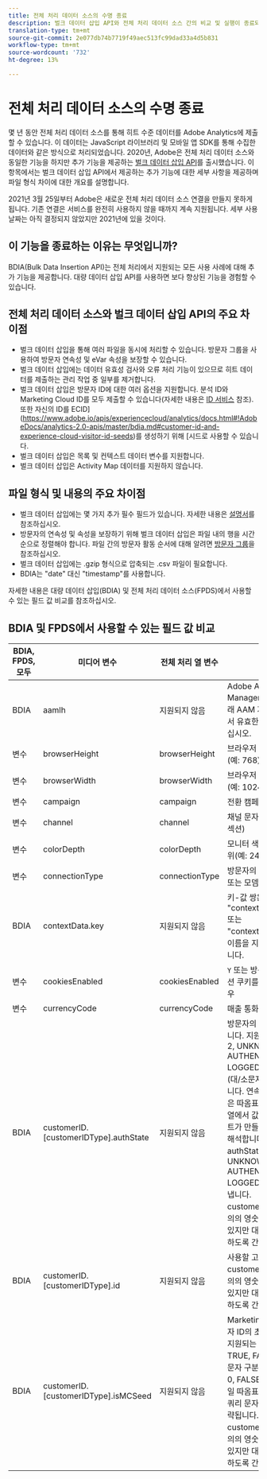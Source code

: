 ```yaml
---
title: 전체 처리 데이터 소스의 수명 종료
description: 벌크 데이터 삽입 API와 전체 처리 데이터 소스 간의 비교 및 실행이 종료되는 이유.
translation-type: tm+mt
source-git-commit: 2e077db74b7719f49aec513fc99dad33a4d5b831
workflow-type: tm+mt
source-wordcount: '732'
ht-degree: 13%

---
```



# 전체 처리 데이터 소스의 수명 종료

몇 년 동안 전체 처리 데이터 소스를 통해 히트 수준 데이터를 Adobe Analytics에 제출할 수 있습니다. 이 데이터는 JavaScript 라이브러리 및 모바일 앱 SDK를 통해 수집한 데이터와 같은 방식으로 처리되었습니다. 2020년, Adobe은 전체 처리 데이터 소스와 동일한 기능을 하지만 추가 기능을 제공하는 [벌크 데이터 삽입 API](https://www.adobe.io/apis/experiencecloud/analytics/docs.html#!AdobeDocs/analytics-2.0-apis/master/bdia.md)를 출시했습니다. 이 항목에서는 벌크 데이터 삽입 API에서 제공하는 추가 기능에 대한 세부 사항을 제공하며 파일 형식 차이에 대한 개요를 설명합니다.

2021년 3월 25일부터 Adobe은 새로운 전체 처리 데이터 소스 연결을 만들지 못하게 됩니다. 기존 연결은 서비스를 완전히 사용하지 않을 때까지 계속 지원됩니다. 세부 사용 날짜는 아직 결정되지 않았지만 2021년에 있을 것이다.

## 이 기능을 종료하는 이유는 무엇입니까?

BDIA(Bulk Data Insertion API)는 전체 처리에서 지원되는 모든 사용 사례에 대해 추가 기능을 제공합니다. 대량 데이터 삽입 API를 사용하면 보다 향상된 기능을 경험할 수 있습니다.

## 전체 처리 데이터 소스와 벌크 데이터 삽입 API의 주요 차이점

* 벌크 데이터 삽입을 통해 여러 파일을 동시에 처리할 수 있습니다. 방문자 그룹을 사용하여 방문자 연속성 및 eVar 속성을 보장할 수 있습니다.
* 벌크 데이터 삽입에는 데이터 유효성 검사와 오류 처리 기능이 있으므로 히트 데이터를 제출하는 관리 작업 중 일부를 제거합니다.
* 벌크 데이터 삽입은 방문자 ID에 대한 여러 옵션을 지원합니다. 분석 ID와 Marketing Cloud ID를 모두 제출할 수 있습니다(자세한 내용은 [ID 서비스](https://experienceleague.adobe.com/docs/id-service/using/home.html) 참조). 또한 자신의 ID를 ECID](https://www.adobe.io/apis/experiencecloud/analytics/docs.html#!AdobeDocs/analytics-2.0-apis/master/bdia.md#customer-id-and-experience-cloud-visitor-id-seeds)를 생성하기 위해 [시드로 사용할 수 있습니다.
* 벌크 데이터 삽입은 목록 및 컨텍스트 데이터 변수를 지원합니다.
* 벌크 데이터 삽입은 Activity Map 데이터를 지원하지 않습니다.

## 파일 형식 및 내용의 주요 차이점

* 벌크 데이터 삽입에는 몇 가지 추가 필수 필드가 있습니다. 자세한 내용은 [설명서](https://www.adobe.io/apis/experiencecloud/analytics/docs.html#!AdobeDocs/analytics-2.0-apis/master/bdia.md)를 참조하십시오.
* 방문자의 연속성 및 속성을 보장하기 위해 벌크 데이터 삽입은 파일 내의 행을 시간순으로 정렬해야 합니다. 파일 간의 방문자 활동 순서에 대해 알려면 [방문자 그룹](https://www.adobe.io/apis/experiencecloud/analytics/docs.html#!AdobeDocs/analytics-2.0-apis/master/bdia.md#visitor-groups)을 참조하십시오.
* 벌크 데이터 삽입에는 .gzip 형식으로 압축되는 .csv 파일이 필요합니다.
* BDIA는 &quot;date&quot; 대신 &quot;timestamp&quot;를 사용합니다.

자세한 내용은 대량 데이터 삽입(BDIA) 및 전체 처리 데이터 소스(FPDS)에서 사용할 수 있는 필드 값 비교를 참조하십시오.

## BDIA 및 FPDS에서 사용할 수 있는 필드 값 비교

| BDIA, FPDS, 모두 | 미디어 변수 | 전체 처리 열 변수 | 설명 |
| --- | --- | --- | --- |
| BDIA | aamlh | 지원되지 않음 | Adobe Audience Manager 위치 힌트. 아래 AAM 지역 목록 표에서 유효한 ID 값을 참조하십시오. |
| 변수 | browserHeight | browserHeight | 브라우저 높이, 픽셀 단위(예: 768) |
| 변수 | browserWidth | browserWidth | 브라우저 너비, 픽셀 단위(예: 1024) |
| 변수 | campaign | campaign | 전환 캠페인 추적 코드 |
| 변수 | channel | channel | 채널 문자열(예: 스포츠 섹션) |
| 변수 | colorDepth | colorDepth | 모니터 색상 깊이, 비트 단위(예: 24) |
| 변수 | connectionType | connectionType | 방문자의 연결 유형(LAN 또는 모뎀) |
| BDIA | contextData.key | 지원되지 않음 | 키-값 쌍은 헤더 &quot;contextData.product&quot; 또는 &quot;contextData.color&quot;의 이름을 지정하여 지정합니다. |
| 변수 | cookiesEnabled | cookiesEnabled | `Y` 또는 방문자가 자사 세션 쿠키를 지원하는  `N` 경우 |
| 변수 | currencyCode | currencyCode | 매출 통화 코드(예: `USD`) |
| BDIA | customerID.[customerIDType].authState | 지원되지 않음 | 방문자의 인증된 상태입니다. 지원되는 값은 0, 1, 2, UNKNOWN, AUTHENTICATED, LOGGED_OUT 또는 &quot;(대/소문자 구분 안 함)입니다. 연속해서 두 개의 작은 따옴표(&quot;)는 쿼리 문자열에서 값을 생략하여 히트가 만들어질 때 0으로 해석합니다. 지원되는 authState 숫자 값은 0 = UNKNOWN, 1 = AUTHENTICATED, 2 = LOGGED_OUT을 나타냅니다. customerIDType은 임의의 영숫자 문자열일 수 있지만 대/소문자를 구분하도록 간주해야 합니다. |
| BDIA | customerID.[customerIDType].id | 지원되지 않음 | 사용할 고객 ID. customerIDType은 임의의 영숫자 문자열일 수 있지만 대/소문자를 구분하도록 간주해야 합니다. |
| BDIA | customerID.[customerIDType].isMCSeed | 지원되지 않음 | Marketing Cloud 방문자 ID의 초기값인지 여부. 지원되는 값은 0, 1, TRUE, FALSE, &quot;(대/소문자 구분 안 함)입니다. 0, FALSE 또는 연속된 단일 따옴표(&quot;)를 사용하면 쿼리 문자열에서 값이 생략됩니다. customerIDType은 임의의 영숫자 문자열일 수 있지만 대/소문자를 구분하도록 간주해야 합니다. |
